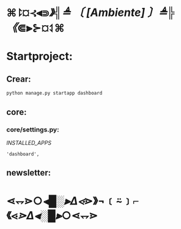 # ⌘⥏¤⊰⫷⋑_》╣≜ 〔 [Ambiente] 〕≜╠《_⋐⫸⊱¤⥑⌘

# Startproject:

## Crear:

    python manage.py startapp dashboard

## core:

### core/settings.py:

*INSTALLED_APPS*

    'dashboard',

## newsletter:  
# ⋖⥐⋗○_⫷█░⫸Δ⋖_⋗》¬﹝⍨﹞⌐《⋖_⋗Δ⫷░█⫸_○⋖⥐⋗